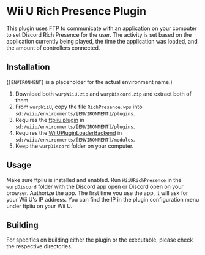 # Wii U Rich Presence Plugin

This plugin uses FTP to communicate with an application on your computer to set Discord Rich Presence for the user. The activity is set based on the application currently being played, the time the application was loaded, and the amount of controllers connected.

## Installation
(`[ENVIRONMENT]` is a placeholder for the actual environment name.)

1. Download both `wurpWiiU.zip` and `wurpDiscord.zip` and extract both of them.
2. From `wurpWiiU`, copy the file `RichPresence.wps` into `sd:/wiiu/environments/[ENVIRONMENT]/plugins`.
3. Requires the [ftpiiu plugin](https://github.com/wiiu-env/ftpiiu_plugin) in `sd:/wiiu/environments/[ENVIRONMENT]/plugins`.
4. Requires the [WiiUPluginLoaderBackend](https://github.com/wiiu-env/WiiUPluginLoaderBackend) in `sd:/wiiu/environments/[ENVIRONMENT]/modules`.
5. Keep the `wurpDiscord` folder on your computer.

## Usage
Make sure ftpiiu is installed and enabled. Run `WiiURichPresence` in the `wurpDiscord` folder with the Discord app open or Discord open on your browser. Authorize the app. The first time you use the app, it will ask for your Wii U's IP address. You can find the IP in the plugin configuration menu under ftpiiu on your Wii U.

## Building
For specifics on building either the plugin or the executable, please check the respective directories.
